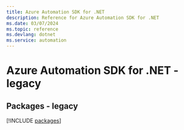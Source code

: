 ```yaml
---
title: Azure Automation SDK for .NET
description: Reference for Azure Automation SDK for .NET
ms.date: 03/07/2024
ms.topic: reference
ms.devlang: dotnet
ms.service: automation
---
```

# Azure Automation SDK for .NET - legacy
## Packages - legacy
[!INCLUDE [packages](automation-index.md)]